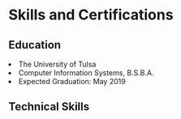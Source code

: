 <h1>Skills and Certifications</h1>

<h2>Education</h2>
<li>The University of Tulsa</li>
<li>Computer Information Systems, B.S.B.A.</li>
<li>Expected Graduation: May 2019</li>

<h2>Technical Skills</h2>



